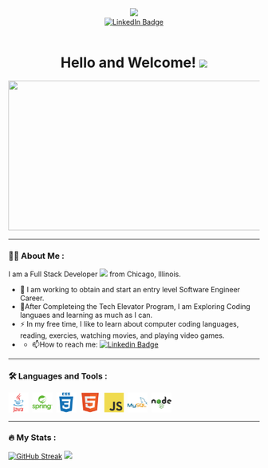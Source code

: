 <div id="header" align="center">
    <img src="https://i.giphy.com/media/v1.Y2lkPTc5MGI3NjExYTVrMzM4cng0aDFpcDJjcGlheTh4aGV3dTFwMDI3NGV1YnFpMmdzMyZlcD12MV9pbnRlcm5hbF9naWZfYnlfaWQmY3Q9Zw/NUnWs5owuCPLYiy683/giphy.gif" width="300"/>
</div> 

<div id="badges" align="center">
    <a href="https://www.linkedin.com/in/louisahidalgo44/">
  <img src="https://img.shields.io/badge/LinkedIn-blue?style=for-the-badge&logo=linkedin&logoColor=white" alt="LinkedIn Badge"/>
    </a>
</div>
<div id="badges" align="center">
<img src="https://komarev.com/ghpvc/?username=LouisHidalgo&style=flat-square&color=blue" alt=""/>
</div>
<h1 align="center">
  Hello and Welcome!
  <img src="https://media.giphy.com/media/hvRJCLFzcasrR4ia7z/giphy.gif" width="30px"/>
</h1>
<div align="center">
  <img src="https://media.giphy.com/media/dWesBcTLavkZuG35MI/giphy.gif" width="600" height="300"/>
</div> 

---


### :man_technologist: About Me :

I am a Full Stack Developer <img src="https://media.giphy.com/media/WUlplcMpOCEmTGBtBW/giphy.gif" width="30"> from Chicago, Illinois.

- :telescope: I am working to obtain and start an entry level Software Engineer Career.
- :seedling:After Completeing the Tech Elevator Program, I am Exploring Coding languaes and learning as much as I can.
- :zap: In my free time, I like to learn about computer coding languages, reading, exercies, watching movies, and playing video games.
- - :mailbox:How to reach me: [![Linkedin Badge](https://img.shields.io/badge/-kakbar-blue?style=flat&logo=Linkedin&logoColor=white)](https://www.linkedin.com/in/louisahidalgo44/)


---

### :hammer_and_wrench: Languages and Tools : 
<div>
  <img src="https://github.com/devicons/devicon/blob/master/icons/java/java-original-wordmark.svg" title="Java" alt="Java" width="40" height="40"/>&nbsp;
  <img src="https://github.com/devicons/devicon/blob/master/icons/spring/spring-original-wordmark.svg" title="Spring" alt="Spring" width="40" height="40"/>&nbsp;
    <img src="https://github.com/devicons/devicon/blob/master/icons/css3/css3-plain-wordmark.svg"  title="CSS3" alt="CSS" width="40" height="40"/>&nbsp;
     <img src="https://github.com/devicons/devicon/blob/master/icons/html5/html5-original.svg" title="HTML5" alt="HTML" width="40" height="40"/>&nbsp;
  <img src="https://github.com/devicons/devicon/blob/master/icons/javascript/javascript-original.svg" title="JavaScript" alt="JavaScript" width="40" height="40"/>&nbsp;
    <img src="https://github.com/devicons/devicon/blob/master/icons/mysql/mysql-original-wordmark.svg" title="MySQL"  alt="MySQL" width="40" height="40"/>&nbsp;
  <img src="https://github.com/devicons/devicon/blob/master/icons/nodejs/nodejs-original-wordmark.svg" title="NodeJS" alt="NodeJS" width="40" height="40"/>
</div> 

---


### :fire: My Stats :
<div>
     <a href="https://git.io/streak-stats"><img src="https://github-readme-streak-stats.herokuapp.com?user=LouisHidalgo" alt="GitHub Streak" /></a>
  <a>
      <img src="https://github-readme-stats.vercel.app/api/top-langs/?username=LouisHidalgo&layout=compact&theme=vision-friendly-dark)](https://github.com/anuraghazra/github-readme-stats)"/></a>
 
    
</div>
 

